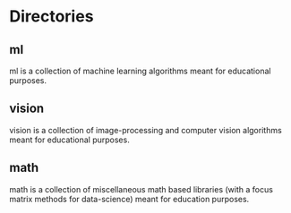 # Directories

## ml
ml is a collection of machine learning algorithms meant for educational purposes. 

## vision
vision is a collection of image-processing and computer vision algorithms
meant for educational purposes.

## math

math is a collection of miscellaneous math based libraries (with a focus matrix methods for data-science) meant for education purposes.